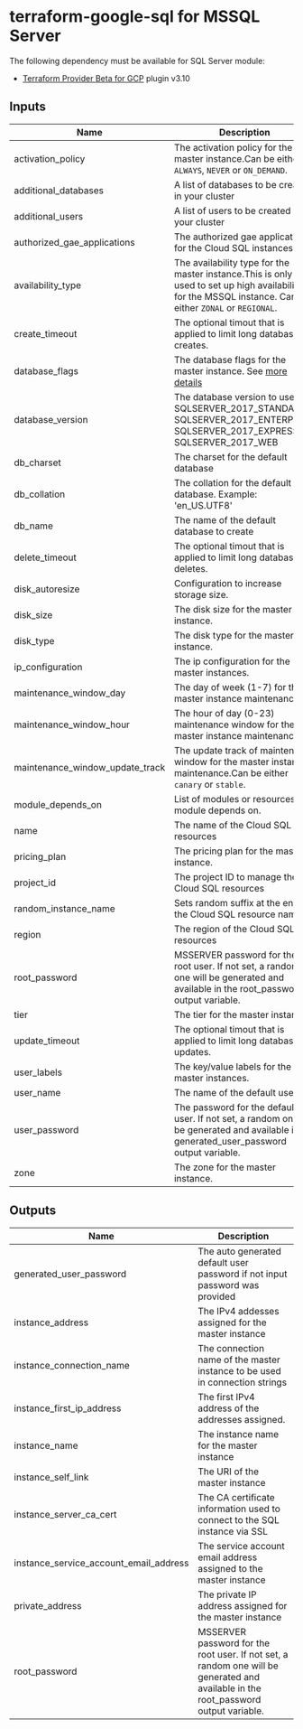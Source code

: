 # terraform-google-sql for MSSQL Server

The following dependency must be available for SQL Server module:

- [Terraform Provider Beta for GCP](https://github.com/terraform-providers/terraform-provider-google-beta) plugin v3.10

<!-- BEGINNING OF PRE-COMMIT-TERRAFORM DOCS HOOK -->
## Inputs

| Name | Description | Type | Default | Required |
|------|-------------|:----:|:-----:|:-----:|
| activation\_policy | The activation policy for the master instance.Can be either `ALWAYS`, `NEVER` or `ON_DEMAND`. | string | `"ALWAYS"` | no |
| additional\_databases | A list of databases to be created in your cluster | object | `<list>` | no |
| additional\_users | A list of users to be created in your cluster | object | `<list>` | no |
| authorized\_gae\_applications | The authorized gae applications for the Cloud SQL instances | list(string) | `<list>` | no |
| availability\_type | The availability type for the master instance.This is only used to set up high availability for the MSSQL instance. Can be either `ZONAL` or `REGIONAL`. | string | `"ZONAL"` | no |
| create\_timeout | The optional timout that is applied to limit long database creates. | string | `"15m"` | no |
| database\_flags | The database flags for the master instance. See [more details](https://cloud.google.com/sql/docs/sqlserver/flags) | object | `<list>` | no |
| database\_version | The database version to use: SQLSERVER_2017_STANDARD, SQLSERVER_2017_ENTERPRISE, SQLSERVER_2017_EXPRESS, or SQLSERVER_2017_WEB | string | `"SQLSERVER_2017_STANDARD"` | no |
| db\_charset | The charset for the default database | string | `""` | no |
| db\_collation | The collation for the default database. Example: 'en_US.UTF8' | string | `""` | no |
| db\_name | The name of the default database to create | string | `"default"` | no |
| delete\_timeout | The optional timout that is applied to limit long database deletes. | string | `"30m"` | no |
| disk\_autoresize | Configuration to increase storage size. | bool | `"true"` | no |
| disk\_size | The disk size for the master instance. | string | `"10"` | no |
| disk\_type | The disk type for the master instance. | string | `"PD_SSD"` | no |
| ip\_configuration | The ip configuration for the master instances. | object | `<map>` | no |
| maintenance\_window\_day | The day of week (1-7) for the master instance maintenance. | number | `"1"` | no |
| maintenance\_window\_hour | The hour of day (0-23) maintenance window for the master instance maintenance. | number | `"23"` | no |
| maintenance\_window\_update\_track | The update track of maintenance window for the master instance maintenance.Can be either `canary` or `stable`. | string | `"canary"` | no |
| module\_depends\_on | List of modules or resources this module depends on. | list(any) | `<list>` | no |
| name | The name of the Cloud SQL resources | string | n/a | yes |
| pricing\_plan | The pricing plan for the master instance. | string | `"PER_USE"` | no |
| project\_id | The project ID to manage the Cloud SQL resources | string | n/a | yes |
| random\_instance\_name | Sets random suffix at the end of the Cloud SQL resource name | bool | `"false"` | no |
| region | The region of the Cloud SQL resources | string | `"us-central1"` | no |
| root\_password | MSSERVER password for the root user. If not set, a random one will be generated and available in the root_password output variable. | string | `""` | no |
| tier | The tier for the master instance. | string | `"db-custom-2-3840"` | no |
| update\_timeout | The optional timout that is applied to limit long database updates. | string | `"15m"` | no |
| user\_labels | The key/value labels for the master instances. | map(string) | `<map>` | no |
| user\_name | The name of the default user | string | `"default"` | no |
| user\_password | The password for the default user. If not set, a random one will be generated and available in the generated_user_password output variable. | string | `""` | no |
| zone | The zone for the master instance. | string | `"us-central1-a"` | no |

## Outputs

| Name | Description |
|------|-------------|
| generated\_user\_password | The auto generated default user password if not input password was provided |
| instance\_address | The IPv4 addesses assigned for the master instance |
| instance\_connection\_name | The connection name of the master instance to be used in connection strings |
| instance\_first\_ip\_address | The first IPv4 address of the addresses assigned. |
| instance\_name | The instance name for the master instance |
| instance\_self\_link | The URI of the master instance |
| instance\_server\_ca\_cert | The CA certificate information used to connect to the SQL instance via SSL |
| instance\_service\_account\_email\_address | The service account email address assigned to the master instance |
| private\_address | The private IP address assigned for the master instance |
| root\_password | MSSERVER password for the root user. If not set, a random one will be generated and available in the root_password output variable. |

<!-- END OF PRE-COMMIT-TERRAFORM DOCS HOOK -->
